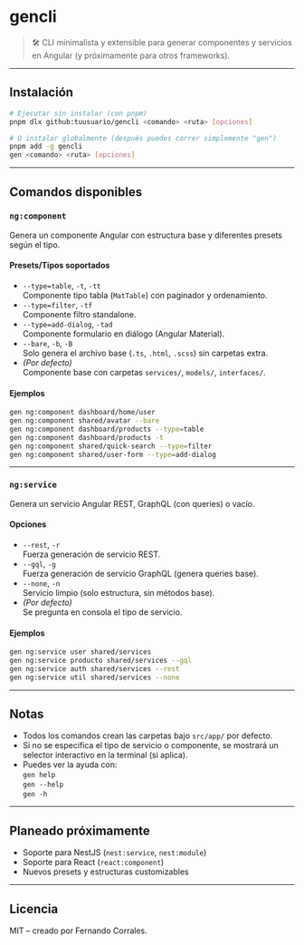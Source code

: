 # gencli

> 🛠️ CLI minimalista y extensible para generar componentes y servicios en Angular (y próximamente para otros frameworks).

---

## Instalación

```bash
# Ejecutar sin instalar (con pnpm)
pnpm dlx github:tuusuario/gencli <comando> <ruta> [opciones]

# O instalar globalmente (después puedes correr simplemente "gen")
pnpm add -g gencli
gen <comando> <ruta> [opciones]
```

---

## Comandos disponibles

### `ng:component`

Genera un componente Angular con estructura base y diferentes presets según el tipo.

#### Presets/Tipos soportados

- `--type=table`, `-t`, `-tt`  
  Componente tipo tabla (`MatTable`) con paginador y ordenamiento.
- `--type=filter`, `-tf`  
  Componente filtro standalone.
- `--type=add-dialog`, `-tad`  
  Componente formulario en diálogo (Angular Material).
- `--bare`, `-b`, `-B`  
  Solo genera el archivo base (`.ts`, `.html`, `.scss`) sin carpetas extra.
- _(Por defecto)_  
  Componente base con carpetas `services/`, `models/`, `interfaces/`.

#### Ejemplos

```bash
gen ng:component dashboard/home/user
gen ng:component shared/avatar --bare
gen ng:component dashboard/products --type=table
gen ng:component dashboard/products -t
gen ng:component shared/quick-search --type=filter
gen ng:component shared/user-form --type=add-dialog
```

---

### `ng:service`

Genera un servicio Angular REST, GraphQL (con queries) o vacío.

#### Opciones

- `--rest`, `-r`  
  Fuerza generación de servicio REST.
- `--gql`, `-g`  
  Fuerza generación de servicio GraphQL (genera queries base).
- `--none`, `-n`  
  Servicio limpio (solo estructura, sin métodos base).
- _(Por defecto)_  
  Se pregunta en consola el tipo de servicio.

#### Ejemplos

```bash
gen ng:service user shared/services
gen ng:service producto shared/services --gql
gen ng:service auth shared/services --rest
gen ng:service util shared/services --none
```

---

## Notas

- Todos los comandos crean las carpetas bajo `src/app/` por defecto.
- Si no se especifica el tipo de servicio o componente, se mostrará un selector interactivo en la terminal (si aplica).
- Puedes ver la ayuda con:  
  `gen help`  
  `gen --help`  
  `gen -h`

---

## Planeado próximamente

- Soporte para NestJS (`nest:service`, `nest:module`)
- Soporte para React (`react:component`)
- Nuevos presets y estructuras customizables

---

## Licencia

MIT – creado por Fernando Corrales.
